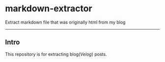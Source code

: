 # markdown-extractor
Extract markdown file that was originally html from my blog

---
## Intro
This repository is for extracting blog(_Velog_) posts.
